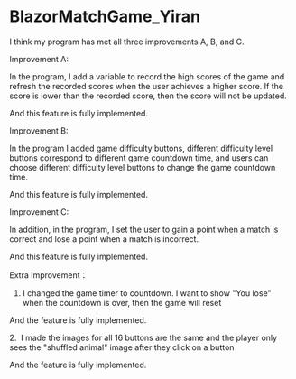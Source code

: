 # BlazorMatchGame_Yiran

I think my program has met all three improvements A, B, and C.

Improvement A:

In the program, I add a variable to record the high scores of the game and refresh the recorded scores when the user achieves a higher score. If the score is lower than the recorded score, then the score will not be updated.

And this feature is fully implemented.

Improvement B:

In the program I added game difficulty buttons, different difficulty level buttons correspond to different game countdown time, and users can choose different difficulty level buttons to change the game countdown time.

And this feature is fully implemented.

Improvement C:

In addition, in the program, I set the user to gain a point when a match is correct and lose a point when a match is incorrect.

And this feature is fully implemented.

Extra Improvement：

1. I changed the game timer to countdown. I want to show "You lose" when the countdown is over, then the game will reset

And the feature is fully implemented.

2.  I made the images for all 16 buttons are the same and the player only sees the "shuffled animal" image after they click on a button

And the feature is fully implemented.
